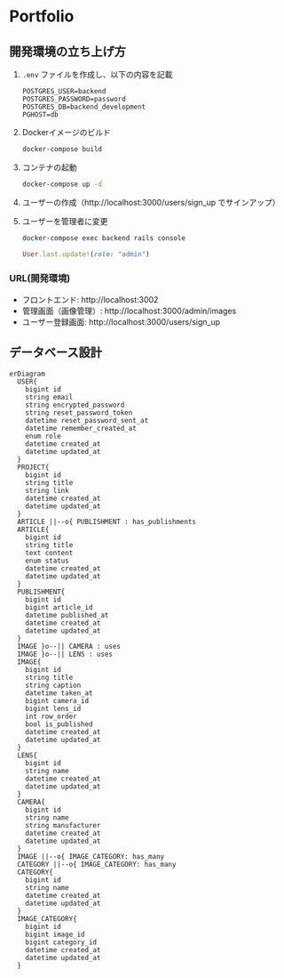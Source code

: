 # Portfolio

## 開発環境の立ち上げ方

1. `.env` ファイルを作成し、以下の内容を記載

   ```env
   POSTGRES_USER=backend
   POSTGRES_PASSWORD=password
   POSTGRES_DB=backend_development
   PGHOST=db
   ```

2. Dockerイメージのビルド

   ```bash
   docker-compose build
   ```

3. コンテナの起動

   ```bash
   docker-compose up -d
   ```

4. ユーザーの作成（http://localhost:3000/users/sign_up でサインアップ）

5. ユーザーを管理者に変更

   ```bash
   docker-compose exec backend rails console
   ```

   ```ruby
   User.last.update!(role: "admin")
   ```

### URL(開発環境)

- フロントエンド: http://localhost:3002
- 管理画面（画像管理）: http://localhost:3000/admin/images
- ユーザー登録画面: http://localhost:3000/users/sign_up

## データベース設計

```mermaid
erDiagram
  USER{
    bigint id
    string email
    string encrypted_password
    string reset_password_token
    datetime reset_password_sent_at
    datetime remember_created_at
    enum role
    datetime created_at
    datetime updated_at
  }
  PROJECT{
    bigint id
    string title
    string link
    datetime created_at
    datetime updated_at
  }
  ARTICLE ||--o{ PUBLISHMENT : has_publishments
  ARTICLE{
    bigint id
    string title
    text content
    enum status
    datetime created_at
    datetime updated_at
  }
  PUBLISHMENT{
    bigint id
    bigint article_id
    datetime published_at
    datetime created_at
    datetime updated_at
  }
  IMAGE }o--|| CAMERA : uses
  IMAGE }o--|| LENS : uses
  IMAGE{
    bigint id
    string title
    string caption
    datetime taken_at
    bigint camera_id
    bigint lens_id
    int row_order
    bool is_published
    datetime created_at
    datetime updated_at
  }
  LENS{
    bigint id
    string name
    datetime created_at
    datetime updated_at
  }
  CAMERA{
    bigint id
    string name
    string manufacturer
    datetime created_at
    datetime updated_at
  }
  IMAGE ||--o{ IMAGE_CATEGORY: has_many
  CATEGORY ||--o{ IMAGE_CATEGORY: has_many
  CATEGORY{
    bigint id
    string name
    datetime created_at
    datetime updated_at
  }
  IMAGE_CATEGORY{
    bigint id
    bigint image_id
    bigint category_id
    datetime created_at
    datetime updated_at
  }
```
